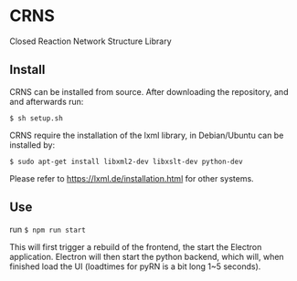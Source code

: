 # CRNS
Closed Reaction Network Structure Library

## Install

CRNS can be installed from source. After downloading the repository, and and afterwards run:

    $ sh setup.sh

CRNS require the installation of the lxml library, in Debian/Ubuntu can be installed by:

    $ sudo apt-get install libxml2-dev libxslt-dev python-dev

Please refer to https://lxml.de/installation.html for other systems.

## Use

run 
`$ npm run start`

This will first trigger a rebuild of the frontend, the start the Electron application. Electron will then start the python backend, which will, when finished load the UI (loadtimes for pyRN is a bit long 1~5 seconds).
